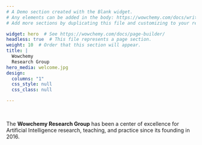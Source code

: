 ```yaml
---
# A Demo section created with the Blank widget.
# Any elements can be added in the body: https://wowchemy.com/docs/writing-markdown-latex/
# Add more sections by duplicating this file and customizing to your requirements.

widget: hero  # See https://wowchemy.com/docs/page-builder/
headless: true  # This file represents a page section.
weight: 10  # Order that this section will appear.
title: |
  Wowchemy  
  Research Group
hero_media: welcome.jpg
design:
  columns: "1"
  css_style: null
  css_class: null

---
```


<br>

The **Wowchemy Research Group** has been a center of excellence for Artificial Intelligence research, teaching, and practice since its founding in 2016.

